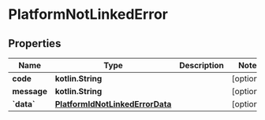
# PlatformNotLinkedError

## Properties
| Name | Type | Description | Notes |
| ------------ | ------------- | ------------- | ------------- |
| **code** | **kotlin.String** |  |  [optional] |
| **message** | **kotlin.String** |  |  [optional] |
| **&#x60;data&#x60;** | [**PlatformIdNotLinkedErrorData**](PlatformIdNotLinkedErrorData.md) |  |  [optional] |



